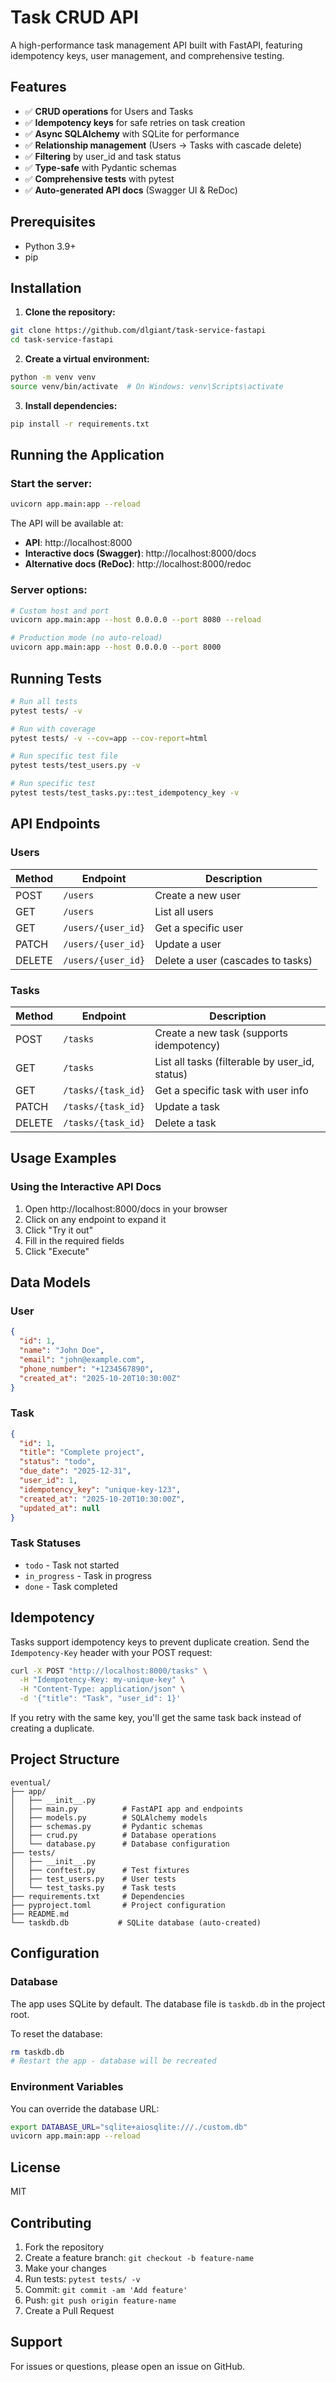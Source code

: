 # Task CRUD API

A high-performance task management API built with FastAPI, featuring idempotency keys, user management, and comprehensive testing.

## Features

- ✅ **CRUD operations** for Users and Tasks
- ✅ **Idempotency keys** for safe retries on task creation
- ✅ **Async SQLAlchemy** with SQLite for performance
- ✅ **Relationship management** (Users → Tasks with cascade delete)
- ✅ **Filtering** by user_id and task status
- ✅ **Type-safe** with Pydantic schemas
- ✅ **Comprehensive tests** with pytest
- ✅ **Auto-generated API docs** (Swagger UI & ReDoc)

## Prerequisites

- Python 3.9+
- pip

## Installation

1. **Clone the repository:**
```bash
git clone https://github.com/dlgiant/task-service-fastapi 
cd task-service-fastapi
```

2. **Create a virtual environment:**
```bash
python -m venv venv
source venv/bin/activate  # On Windows: venv\Scripts\activate
```

3. **Install dependencies:**
```bash
pip install -r requirements.txt
```

## Running the Application

### Start the server:
```bash
uvicorn app.main:app --reload
```

The API will be available at:
- **API**: http://localhost:8000
- **Interactive docs (Swagger)**: http://localhost:8000/docs
- **Alternative docs (ReDoc)**: http://localhost:8000/redoc

### Server options:
```bash
# Custom host and port
uvicorn app.main:app --host 0.0.0.0 --port 8080 --reload

# Production mode (no auto-reload)
uvicorn app.main:app --host 0.0.0.0 --port 8000
```

## Running Tests
```bash
# Run all tests
pytest tests/ -v

# Run with coverage
pytest tests/ -v --cov=app --cov-report=html

# Run specific test file
pytest tests/test_users.py -v

# Run specific test
pytest tests/test_tasks.py::test_idempotency_key -v
```

## API Endpoints

### Users

| Method | Endpoint | Description |
|--------|----------|-------------|
| POST | `/users` | Create a new user |
| GET | `/users` | List all users |
| GET | `/users/{user_id}` | Get a specific user |
| PATCH | `/users/{user_id}` | Update a user |
| DELETE | `/users/{user_id}` | Delete a user (cascades to tasks) |

### Tasks

| Method | Endpoint | Description |
|--------|----------|-------------|
| POST | `/tasks` | Create a new task (supports idempotency) |
| GET | `/tasks` | List all tasks (filterable by user_id, status) |
| GET | `/tasks/{task_id}` | Get a specific task with user info |
| PATCH | `/tasks/{task_id}` | Update a task |
| DELETE | `/tasks/{task_id}` | Delete a task |

## Usage Examples
### Using the Interactive API Docs

1. Open http://localhost:8000/docs in your browser
2. Click on any endpoint to expand it
3. Click "Try it out"
4. Fill in the required fields
5. Click "Execute"

## Data Models

### User
```json
{
  "id": 1,
  "name": "John Doe",
  "email": "john@example.com",
  "phone_number": "+1234567890",
  "created_at": "2025-10-20T10:30:00Z"
}
```

### Task
```json
{
  "id": 1,
  "title": "Complete project",
  "status": "todo",
  "due_date": "2025-12-31",
  "user_id": 1,
  "idempotency_key": "unique-key-123",
  "created_at": "2025-10-20T10:30:00Z",
  "updated_at": null
}
```

### Task Statuses
- `todo` - Task not started
- `in_progress` - Task in progress
- `done` - Task completed

## Idempotency

Tasks support idempotency keys to prevent duplicate creation. Send the `Idempotency-Key` header with your POST request:
```bash
curl -X POST "http://localhost:8000/tasks" \
  -H "Idempotency-Key: my-unique-key" \
  -H "Content-Type: application/json" \
  -d '{"title": "Task", "user_id": 1}'
```

If you retry with the same key, you'll get the same task back instead of creating a duplicate.

## Project Structure
```
eventual/
├── app/
│   ├── __init__.py
│   ├── main.py          # FastAPI app and endpoints
│   ├── models.py        # SQLAlchemy models
│   ├── schemas.py       # Pydantic schemas
│   ├── crud.py          # Database operations
│   └── database.py      # Database configuration
├── tests/
│   ├── __init__.py
│   ├── conftest.py      # Test fixtures
│   ├── test_users.py    # User tests
│   └── test_tasks.py    # Task tests
├── requirements.txt     # Dependencies
├── pyproject.toml       # Project configuration
├── README.md
└── taskdb.db           # SQLite database (auto-created)
```

## Configuration

### Database

The app uses SQLite by default. The database file is `taskdb.db` in the project root.

To reset the database:
```bash
rm taskdb.db
# Restart the app - database will be recreated
```

### Environment Variables

You can override the database URL:
```bash
export DATABASE_URL="sqlite+aiosqlite:///./custom.db"
uvicorn app.main:app --reload
```
## License

MIT

## Contributing

1. Fork the repository
2. Create a feature branch: `git checkout -b feature-name`
3. Make your changes
4. Run tests: `pytest tests/ -v`
5. Commit: `git commit -am 'Add feature'`
6. Push: `git push origin feature-name`
7. Create a Pull Request

## Support

For issues or questions, please open an issue on GitHub.